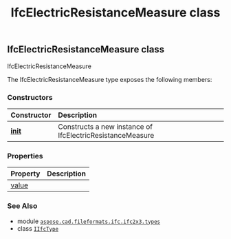 ﻿---
title: IfcElectricResistanceMeasure class
second_title: Aspose.CAD for Python via .NET API References
description: 
type: docs
weight: 410
url: /python-net/aspose.cad.fileformats.ifc.ifc2x3.types/ifcelectricresistancemeasure/
is_root: false
---

## IfcElectricResistanceMeasure class

IfcElectricResistanceMeasure



The IfcElectricResistanceMeasure type exposes the following members:

### Constructors
| Constructor | Description |
| :- | :- |
| [__init__](/cad/python-net/aspose.cad.fileformats.ifc.ifc2x3.types/ifcelectricresistancemeasure/__init__/#) | Constructs a new instance of IfcElectricResistanceMeasure |


### Properties
| Property | Description |
| :- | :- |
| [value](/cad/python-net/aspose.cad.fileformats.ifc.ifc2x3.types/ifcelectricresistancemeasure/value) |  |



### See Also
* module [`aspose.cad.fileformats.ifc.ifc2x3.types`](..)
* class [`IIfcType`](/cad/python-net/aspose.cad.fileformats.ifc/iifctype)
